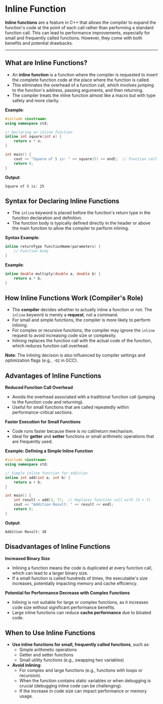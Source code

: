 # Inline Function

**Inline functions** are a feature in C++ that allows the compiler to expand the function's code at the point of each call rather than performing a standard function call. This can lead to performance improvements, especially for small and frequently called functions. However, they come with both benefits and potential drawbacks.

***

## **What are Inline Functions?**

* An **inline function** is a function where the compiler is requested to insert the complete function code at the place where the function is called.
* This eliminates the overhead of a function call, which involves jumping to the function's address, passing arguments, and then returning.
* The compiler treats the inline function almost like a macro but with type safety and more clarity.

**Example**:

```cpp
#include <iostream>
using namespace std;

// Declaring an inline function
inline int square(int x) {
    return x * x;
}

int main() {
    cout << "Square of 5 is: " << square(5) << endl;  // Function call is replaced with (5 * 5)
    return 0;
}
```

**Output**:

```
Square of 5 is: 25
```

## **Syntax for Declaring Inline Functions**

* The `inline` keyword is placed before the function's return type in the function declaration and definition.
* The function body is typically defined directly in the header or above the main function to allow the compiler to perform inlining.

**Syntax Example**:

```cpp
inline returnType functionName(parameters) {
    // Function body
}
```

**Example**:

```cpp
inline double multiply(double a, double b) {
    return a * b;
}
```

## **How Inline Functions Work (Compiler's Role)**

* The **compiler** decides whether to actually inline a function or not. The `inline` keyword is merely a **request**, not a command.
* For small and simple functions, the compiler is more likely to perform inlining.
* For complex or recursive functions, the compiler may ignore the `inline` request to avoid increasing code size or complexity.
* Inlining replaces the function call with the actual code of the function, which reduces function call overhead.

**Note**: The inlining decision is also influenced by compiler settings and optimization flags (e.g., `-O2` in GCC).

## **Advantages of Inline Functions**

**Reduced Function Call Overhead**

* Avoids the overhead associated with a traditional function call (jumping to the function code and returning).
* Useful for small functions that are called repeatedly within performance-critical sections.

**Faster Execution for Small Functions**

* Code runs faster because there is no call/return mechanism.
* Ideal for **getter** and **setter** functions or small arithmetic operations that are frequently used.

**Example: Defining a Simple Inline Function**

```cpp
#include <iostream>
using namespace std;

// Simple inline function for addition
inline int add(int a, int b) {
    return a + b;
}

int main() {
    int result = add(3, 7);  // Replaces function call with (3 + 7)
    cout << "Addition Result: " << result << endl;
    return 0;
}
```

**Output**:

```
Addition Result: 10
```

## **Disadvantages of Inline Functions**

**Increased Binary Size**

* Inlining a function means the code is duplicated at every function call, which can lead to a larger binary size.
* If a small function is called hundreds of times, the executable's size increases, potentially impacting memory and cache efficiency.

**Potential for Performance Decrease with Complex Functions**

* Inlining is not suitable for large or complex functions, as it increases code size without significant performance benefits.
* Large inline functions can reduce **cache performance** due to bloated code.

## **When to Use Inline Functions**

* **Use inline functions for small, frequently called functions**, such as:
  * Simple arithmetic operations
  * Getter and setter functions
  * Small utility functions (e.g., swapping two variables)
* **Avoid inlining**:
  * For complex and large functions (e.g., functions with loops or recursion).
  * When the function contains static variables or when debugging is crucial (debugging inline code can be challenging).
  * If the increase in code size can impact performance or memory usage.
